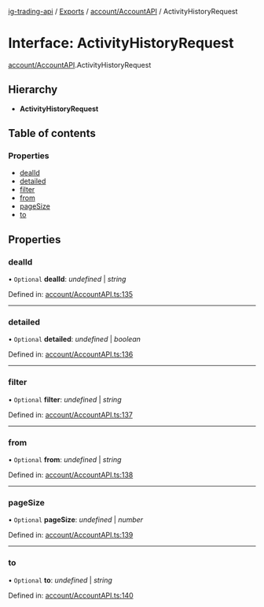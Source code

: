 [ig-trading-api](../README.md) / [Exports](../modules.md) / [account/AccountAPI](../modules/account_accountapi.md) / ActivityHistoryRequest

# Interface: ActivityHistoryRequest

[account/AccountAPI](../modules/account_accountapi.md).ActivityHistoryRequest

## Hierarchy

- **ActivityHistoryRequest**

## Table of contents

### Properties

- [dealId](account_accountapi.activityhistoryrequest.md#dealid)
- [detailed](account_accountapi.activityhistoryrequest.md#detailed)
- [filter](account_accountapi.activityhistoryrequest.md#filter)
- [from](account_accountapi.activityhistoryrequest.md#from)
- [pageSize](account_accountapi.activityhistoryrequest.md#pagesize)
- [to](account_accountapi.activityhistoryrequest.md#to)

## Properties

### dealId

• `Optional` **dealId**: _undefined_ \| _string_

Defined in: [account/AccountAPI.ts:135](https://github.com/bennycode/ig-trading-api/blob/1448b27/src/account/AccountAPI.ts#L135)

---

### detailed

• `Optional` **detailed**: _undefined_ \| _boolean_

Defined in: [account/AccountAPI.ts:136](https://github.com/bennycode/ig-trading-api/blob/1448b27/src/account/AccountAPI.ts#L136)

---

### filter

• `Optional` **filter**: _undefined_ \| _string_

Defined in: [account/AccountAPI.ts:137](https://github.com/bennycode/ig-trading-api/blob/1448b27/src/account/AccountAPI.ts#L137)

---

### from

• `Optional` **from**: _undefined_ \| _string_

Defined in: [account/AccountAPI.ts:138](https://github.com/bennycode/ig-trading-api/blob/1448b27/src/account/AccountAPI.ts#L138)

---

### pageSize

• `Optional` **pageSize**: _undefined_ \| _number_

Defined in: [account/AccountAPI.ts:139](https://github.com/bennycode/ig-trading-api/blob/1448b27/src/account/AccountAPI.ts#L139)

---

### to

• `Optional` **to**: _undefined_ \| _string_

Defined in: [account/AccountAPI.ts:140](https://github.com/bennycode/ig-trading-api/blob/1448b27/src/account/AccountAPI.ts#L140)
